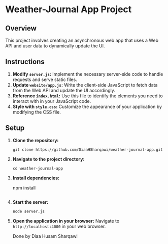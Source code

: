# Weather-Journal App Project

## Overview

This project involves creating an asynchronous web app that uses a Web API and user data to dynamically update the UI.

## Instructions

1. **Modify `server.js`:** Implement the necessary server-side code to handle requests and serve static files.
2. **Update `website/app.js`:** Write the client-side JavaScript to fetch data from the Web API and update the UI accordingly.
3. **Reference `index.html`:** Use this file to identify the elements you need to interact with in your JavaScript code.
4. **Style with `style.css`:** Customize the appearance of your application by modifying the CSS file.

## Setup

1. **Clone the repository:**
   ```
   git clone https://github.com/DiaaHSharqawi/weather-journal-app.git
   ```
2. **Navigate to the project directory:**
   ```
   cd weather-journal-app
   ```
3. **Install dependencies:**

   npm install

   ```

   ```

4. **Start the server:**
   ```
   node server.js
   ```
5. **Open the application in your browser:**
   Navigate to `http://localhost:4000` in your web browser.

   Done by Diaa Husam Sharqawi
